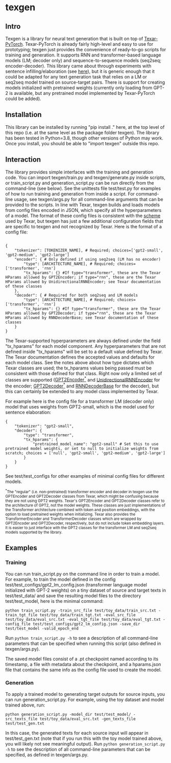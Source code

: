 # texgen

## Intro

Texgen is a library for neural text generation that is built on top of [Texar-PyTorch](https://github.com/asyml/texar-pytorch). Texar-PyTorch is already fairly high-level and easy to use for prototyping; texgen just provides the convenience of ready-to-go scripts for training and generation. It supports RNN and transformer-based language models (LM; decoder only) and sequence-to-sequence models (seq2seq; encoder-decoder). This library came about through experiments with sentence infilling/elaboration (see [here](https://github.com/roemmele/insentivize)), but it is generic enough that it could be adapted for any text generation task that relies on a LM or seq2seq model trained on source-target pairs. There is support for creating models initialized with pretrained weights (currently only loading from GPT-2 is available, but any pretrained model implemented by Texar-PyTorch could be added).

## Installation

This library can be installed by running "pip install ." here, at the top level of this repo (i.e. at the same level as the package folder texgen). The library has been tested in Python=3.8, though other versions of Python may work. Once you install, you should be able to "import texgen" outside this repo.

## Interaction

The library provides simple interfaces with the training and generation code. You can import texgen/train.py and texgen/generate.py inside scripts, or train_script.py and generation_script.py can be run directly from the command-line (see below). See the unittests file test/test.py for examples of how to run training and generation from inside a script. For command-line usage, see texgen/args.py for all command-line arguments that can be provided to the scripts. In line with Texar, texgen builds and loads models from config files encoded in JSON, which specify all the hyperparameters of a model. The format of these config files is consistent with the [scheme](https://texar-pytorch.readthedocs.io/en/latest/code/hyperparams.html) used by Texar, but texgen has just a few additional configuration fields that are specific to texgen and not recognized by Texar. Here is the format of a config file:

```

{
    "tokenizer": [TOKENIZER_NAME], # Required; choices=['gpt2-small', 'gpt2-medium', 'gpt2-large']
    "encoder": { # Only defined if using seq2seq (LM has no encoder)
        "type": [ARCHITECTURE_NAME], # Required; choices=['transformer', 'rnn']
        "tx_hparams": {} #If type="transformer", these are the Texar HParams allowed by GPT2Encoder; if type="rnn", these are the Texar HParams allowed by UnidirectionalRNNEncoder; see Texar documentation of these classes
    },
    "decoder": { # Required for both seq2seq and LM models
        "type": [ARCHITECTURE_NAME], # Required; choices=['transformer', 'rnn']
        "tx_hparams": {} #If type="transformer", these are the Texar HParams allowed by GPT2Decoder; if type="rnn", these are the Texar HParams allowed by RNNDecoderBase; see Texar documentation of these classes
    }
}
```

The Texar-supported hyperparameters are always defined under the field "tx_hparams" for each model component. Any hyperparameters that are not defined inside "tx_hparams" will be set to a default value defined by Texar. The Texar documentation defines the accepted values and defaults for each model class. See the notes above about how type dictates which Texar classes are used; the tx_hparams values being passed must be consistent with those defined for that class. Right now only a limited set of classes are supported ([GPT2Encoder<sup>\*</sup>](https://texar-pytorch.readthedocs.io/en/latest/code/modules.html#gpt2encoder) and [UnidirectionalRNNEncoder](https://texar-pytorch.readthedocs.io/en/latest/code/modules.html#unidirectionalrnnencoder) for the encoder; [GPT2Decoder<sup>\*</sup>](https://texar-pytorch.readthedocs.io/en/latest/code/modules.html#gpt2decoder) and [RNNDecoderBase](https://texar-pytorch.readthedocs.io/en/latest/code/modules.html#rnndecoderbase) for the decoder), but this can certainly be extended to any model class implemented by Texar.

For example here is the config file for a transformer LM (decoder only) model that uses weights from GPT2-small, which is the model used for sentence elaboration:

```
{
    "tokenizer": "gpt2-small",
    "decoder": {
        "type": "transformer",
        "tx_hparams": {
            "pretrained_model_name": "gpt2-small" # Set this to use pretrained model weights, or set to null to initialize weights from scratch; choices = ['null', 'gpt2-small', 'gpt2-medium', 'gpt2-large']
        }
    }
}
```

See test/test_configs for other examples of minimal config files for different models.

<sub><sup>\*</sup>The "regular" (i.e. non-pretrained) transformer encoder and decoder in texgen use the GPTEncoder and GPT2Decoder classes from Texar, which might be confusing because they are not using GPT2 weights. Texar's GPT2Encoder and GPT2Decoder classes refer to the architecture of GPT2, not the model weights. These classes are just implementations of the Transformer architecture combined with token and position embeddings, with the option to load pretrained weights when initializing. Texar also provides the TransformerEncoder and TransformerDecoder classes which are wrapped by GPT2Encoder and GPT2Decoder, respectively, but do not include token embedding layers. It is easier to just interface with the GPT2 classes for the transformer LM and seq2seq models supported by the library.</sub>

## Examples

### Training

You can run train_script.py on the command line in order to train a model. For example, to train the model defined in the config test/test_configs/gpt2_lm_config.json (transformer language model initialized with GPT-2 weights) on a tiny dataset of source and target texts in test/test_data/ and save the resulting model files to the directory test/test_model, here is the minimal command:

```
python train_script.py -train_src_file test/toy_data/train_src.txt -train_tgt_file test/toy_data/train_tgt.txt -eval_src_file test/toy_data/eval_src.txt -eval_tgt_file test/toy_data/eval_tgt.txt -config_file test/test_configs/gpt2_lm_config.json -save_dir test/test_model -valid_epoch_end
```

Run `python train_script.py -h` to see a description of all command-line parameters that can be specified when running this script (also defined in texgen/args.py).

The saved model files consist of a .pt checkpoint named according to its timestamp, a file with metadata about the checkpoint, and a hparams.json file that contains the same info as the config file used to create the model.

### Generation

To apply a trained model to generating target outputs for source inputs, you can run generation_script.py. For example, using the toy dataset and model trained above, run:

```
python generation_script.py -model_dir test/test_model/ -src_texts_file test/toy_data/eval_src.txt -gen_texts_file test/test_gen.txt
```

In this case, the generated texts for each source input will appear in test/test_gen.txt (note that if you run this with the toy model trained above, you will likely not see meaningful output). Run `python generation_script.py -h` to see the description of all command-line parameters that can be specified, as defined in texgen/args.py.
